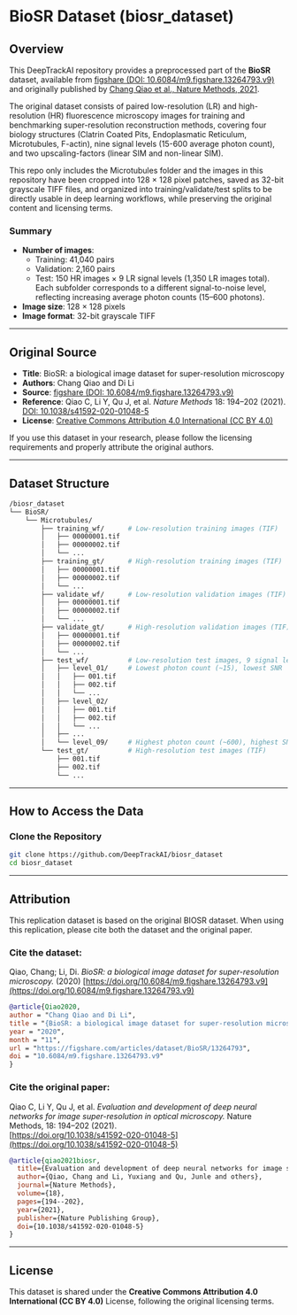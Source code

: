 # BioSR Dataset (biosr_dataset)

## Overview

This DeepTrackAI repository provides a preprocessed part of the **BioSR** dataset, available from [figshare (DOI: 10.6084/m9.figshare.13264793.v9)](https://doi.org/10.6084/m9.figshare.13264793.v9) and originally published by [Chang Qiao et al.,  Nature Methods, 2021](https://doi.org/10.1038/s41592-020-01048-5). 

The original dataset consists of paired low-resolution (LR) and high-resolution (HR) fluorescence microscopy images for training and benchmarking super-resolution reconstruction methods, covering four biology structures (Clatrin Coated Pits, Endoplasmatic Reticulum, Microtubules, F-actin), nine signal levels (15-600 average photon count), and two upscaling-factors (linear SIM and non-linear SIM).

This repo only includes the Microtubules folder and the images in this repository have been cropped into 128 × 128 pixel patches, saved as 32-bit grayscale TIFF files, and organized into training/validate/test splits to be directly usable in deep learning workflows, while preserving the original content and licensing terms.

### Summary
- **Number of images**:  
  - Training: 41,040 pairs
  - Validation: 2,160 pairs  
  - Test: 150 HR images × 9 LR signal levels (1,350 LR images total). Each subfolder corresponds to a different signal-to-noise level, reflecting increasing average photon counts (15–600 photons).
- **Image size**: 128 × 128 pixels  
- **Image format**: 32-bit grayscale TIFF 

---

## Original Source

- **Title**: BioSR: a biological image dataset for super-resolution microscopy  
- **Authors**: Chang Qiao and Di Li
- **Source**: [figshare (DOI: 10.6084/m9.figshare.13264793.v9)](https://doi.org/10.6084/m9.figshare.13264793.v9)  
- **Reference**: Qiao C, Li Y, Qu J, et al. *Nature Methods* 18: 194–202 (2021). [DOI: 10.1038/s41592-020-01048-5](https://doi.org/10.1038/s41592-020-01048-5)  
- **License**: [Creative Commons Attribution 4.0 International (CC BY 4.0)](https://creativecommons.org/licenses/by/4.0/)

If you use this dataset in your research, please follow the licensing requirements and properly attribute the original authors.

---

## Dataset Structure

```bash
/biosr_dataset
└── BioSR/
    └── Microtubules/
        ├── training_wf/      # Low-resolution training images (TIF)
        │   ├── 00000001.tif
        │   ├── 00000002.tif
        │   └── ...
        ├── training_gt/      # High-resolution training images (TIF)
        │   ├── 00000001.tif
        │   ├── 00000002.tif
        │   └── ...
        ├── validate_wf/      # Low-resolution validation images (TIF)
        │   ├── 00000001.tif
        │   ├── 00000002.tif
        │   └── ...
        ├── validate_gt/      # High-resolution validation images (TIF)
        │   ├── 00000001.tif
        │   ├── 00000002.tif
        │   └── ...
        ├── test_wf/          # Low-resolution test images, 9 signal levels
        │   ├── level_01/     # Lowest photon count (~15), lowest SNR
        │   │   ├── 001.tif
        │   │   ├── 002.tif
        │   │   └── ...
        │   ├── level_02/
        │   │   ├── 001.tif
        │   │   ├── 002.tif
        │   │   └── ...
        │   ├── ...
        │   └── level_09/     # Highest photon count (~600), highest SNR
        └── test_gt/          # High-resolution test images (TIF)
            ├── 001.tif
            ├── 002.tif
            └── ...
```

---

## How to Access the Data

### Clone the Repository
```bash
git clone https://github.com/DeepTrackAI/biosr_dataset
cd biosr_dataset
```

---

## Attribution

This replication dataset is based on the original BIOSR dataset. When using this replication, please cite both the dataset and the original paper.

### Cite the dataset:

Qiao, Chang; Li, Di. *BioSR: a biological image dataset for super-resolution microscopy.* (2020)
[https://doi.org/10.6084/m9.figshare.13264793.v9](https://doi.org/10.6084/m9.figshare.13264793.v9)

```bibtex
@article{Qiao2020,
author = "Chang Qiao and Di Li",
title = "{BioSR: a biological image dataset for super-resolution microscopy}",
year = "2020",
month = "11",
url = "https://figshare.com/articles/dataset/BioSR/13264793",
doi = "10.6084/m9.figshare.13264793.v9"
}
```

### Cite the original paper:
Qiao C, Li Y, Qu J, et al. *Evaluation and development of deep neural networks for image super-resolution in optical microscopy.* Nature Methods, 18: 194–202 (2021).  
[https://doi.org/10.1038/s41592-020-01048-5](https://doi.org/10.1038/s41592-020-01048-5)

```bibtex
@article{qiao2021biosr,
  title={Evaluation and development of deep neural networks for image super-resolution in optical microscopy},
  author={Qiao, Chang and Li, Yuxiang and Qu, Junle and others},
  journal={Nature Methods},
  volume={18},
  pages={194--202},
  year={2021},
  publisher={Nature Publishing Group},
  doi={10.1038/s41592-020-01048-5}
}
```

---

## License

This dataset is shared under the **Creative Commons Attribution 4.0 International (CC BY 4.0)** License, following the original licensing terms.

